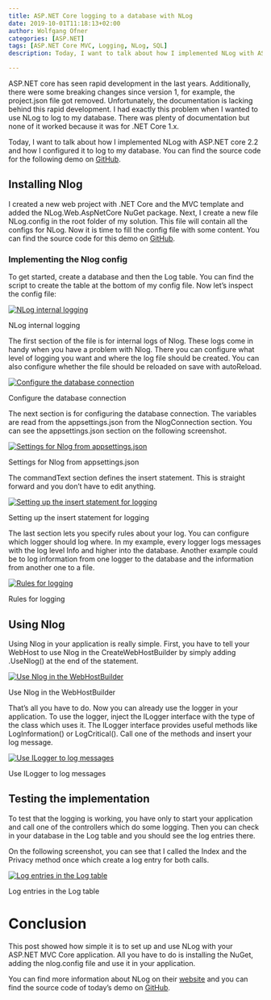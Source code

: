 ```yaml
---
title: ASP.NET Core logging to a database with NLog
date: 2019-10-01T11:18:13+02:00
author: Wolfgang Ofner
categories: [ASP.NET]
tags: [ASP.NET Core MVC, Logging, NLog, SQL]
description: Today, I want to talk about how I implemented NLog with ASP.NET Core 2.2 and how I configured it to log to my database. The source code will be on GitHub.

---
```

ASP.NET core has seen rapid development in the last years. Additionally, there were some breaking changes since version 1, for example, the project.json file got removed. Unfortunately, the documentation is lacking behind this rapid development. I had exactly this problem when I wanted to use NLog to log to my database. There was plenty of documentation but none of it worked because it was for .NET Core 1.x.

Today, I want to talk about how I implemented NLog with ASP.NET core 2.2 and how I configured it to log to my database. You can find the source code for the following demo on <a href="https://github.com/WolfgangOfner/MVC-Nlog" target="_blank" rel="noopener noreferrer">GitHub</a>.

## Installing Nlog

I created a new web project with .NET Core and the MVC template and added the NLog.Web.AspNetCore NuGet package. Next, I create a new file NLog.config in the root folder of my solution. This file will contain all the configs for NLog. Now it is time to fill the config file with some content. You can find the source code for this demo on <a href="https://github.com/WolfgangOfner/MVC-Nlog" target="_blank" rel="noopener noreferrer">GitHub</a>.

### Implementing the Nlog config

To get started, create a database and then the Log table. You can find the script to create the table at the bottom of my config file. Now let&#8217;s inspect the config file:

<div class="col-12 col-sm-10 aligncenter">
  <a href="/assets/img/posts/2019/10/NLog-internal-logging.jpg"><img loading="lazy" src="/assets/img/posts/2019/10/NLog-internal-logging.jpg" alt="NLog internal logging" /></a>
  
  <p>
    NLog internal logging
  </p>
</div>

The first section of the file is for internal logs of Nlog. These logs come in handy when you have a problem with Nlog. There you can configure what level of logging you want and where the log file should be created. You can also configure whether the file should be reloaded on save with autoReload.

<div class="col-12 col-sm-10 aligncenter">
  <a href="/assets/img/posts/2019/10/Configure-the-database-connection.jpg"><img loading="lazy" src="/assets/img/posts/2019/10/Configure-the-database-connection.jpg" alt="Configure the database connection" /></a>
  
  <p>
    Configure the database connection
  </p>
</div>

The next section is for configuring the database connection. The variables are read from the appsettings.json from the NlogConnection section. You can see the appsettings.json section on the following screenshot.

<div class="col-12 col-sm-10 aligncenter">
  <a href="/assets/img/posts/2019/10/Settings-for-Nlog-from-appsettings.json_.jpeg"><img loading="lazy" src="/assets/img/posts/2019/10/Settings-for-Nlog-from-appsettings.json_.jpeg" alt="Settings for Nlog from appsettings.json" /></a>
  
  <p>
    Settings for Nlog from appsettings.json
  </p>
</div>

The commandText section defines the insert statement. This is straight forward and you don&#8217;t have to edit anything.

<div class="col-12 col-sm-10 aligncenter">
  <a href="/assets/img/posts/2019/10/Setting-up-the-insert-statement-for-logging.jpg"><img loading="lazy" src="/assets/img/posts/2019/10/Setting-up-the-insert-statement-for-logging.jpg" alt="Setting up the insert statement for logging" /></a>
  
  <p>
    Setting up the insert statement for logging
  </p>
</div>

The last section lets you specify rules about your log. You can configure which logger should log where. In my example, every logger logs messages with the log level Info and higher into the database. Another example could be to log information from one logger to the database and the information from another one to a file.

<div class="col-12 col-sm-10 aligncenter">
  <a href="/assets/img/posts/2019/10/Rules-for-logging.jpg"><img loading="lazy" src="/assets/img/posts/2019/10/Rules-for-logging.jpg" alt="Rules for logging" /></a>
  
  <p>
    Rules for logging
  </p>
</div>

## Using Nlog

Using Nlog in your application is really simple. First, you have to tell your WebHost to use Nlog in the CreateWebHostBuilder by simply adding .UseNlog() at the end of the statement.

<div class="col-12 col-sm-10 aligncenter">
  <a href="/assets/img/posts/2019/10/Use-Nlog-in-the-WebHostBuilder.jpg"><img loading="lazy" src="/assets/img/posts/2019/10/Use-Nlog-in-the-WebHostBuilder.jpg" alt="Use Nlog in the WebHostBuilder" /></a>
  
  <p>
    Use Nlog in the WebHostBuilder
  </p>
</div>

That&#8217;s all you have to do. Now you can already use the logger in your application. To use the logger, inject the ILogger interface with the type of the class which uses it. The ILogger interface provides useful methods like LogInformation() or LogCritical(). Call one of the methods and insert your log message.

<div class="col-12 col-sm-10 aligncenter">
  <a href="/assets/img/posts/2019/10/Use-ILogger-to-log-messages.jpg"><img loading="lazy" src="/assets/img/posts/2019/10/Use-ILogger-to-log-messages.jpg" alt="Use ILogger to log messages" /></a>
  
  <p>
    Use ILogger to log messages
  </p>
</div>

## Testing the implementation

To test that the logging is working, you have only to start your application and call one of the controllers which do some logging. Then you can check in your database in the Log table and you should see the log entries there.

On the following screenshot, you can see that I called the Index and the Privacy method once which create a log entry for both calls.

<div class="col-12 col-sm-10 aligncenter">
  <a href="/assets/img/posts/2019/10/Log-entries-in-the-Log-table.jpg"><img loading="lazy" src="/assets/img/posts/2019/10/Log-entries-in-the-Log-table.jpg" alt="Log entries in the Log table" /></a>
  
  <p>
    Log entries in the Log table
  </p>
</div>

# Conclusion

This post showed how simple it is to set up and use NLog with your ASP.NET MVC Core application. All you have to do is installing the NuGet, adding the nlog.config file and use it in your application.

You can find more information about NLog on their <a href="https://nlog-project.org/" target="_blank" rel="noopener noreferrer">website</a> and you can find the source code of today&#8217;s demo on <a href="https://github.com/WolfgangOfner/MVC-Nlog" target="_blank" rel="noopener noreferrer">GitHub</a>.